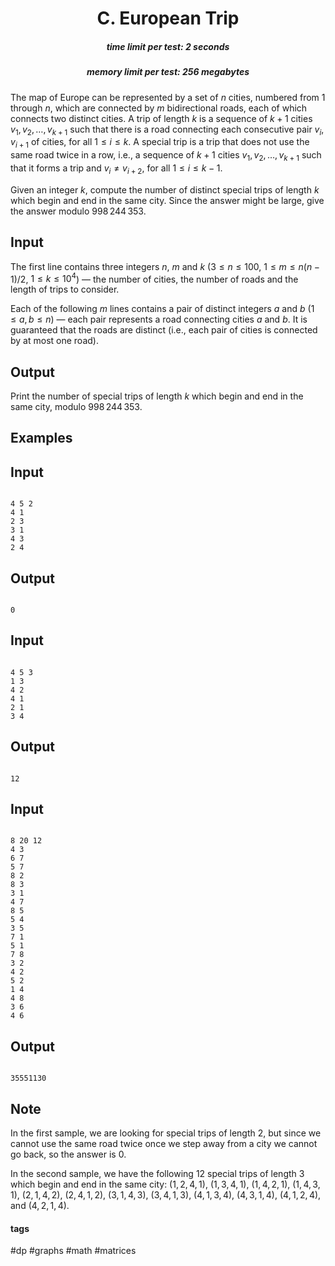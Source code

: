 <h1 style='text-align: center;'> C. European Trip</h1>

<h5 style='text-align: center;'>time limit per test: 2 seconds</h5>
<h5 style='text-align: center;'>memory limit per test: 256 megabytes</h5>

The map of Europe can be represented by a set of $n$ cities, numbered from $1$ through $n$, which are connected by $m$ bidirectional roads, each of which connects two distinct cities. A trip of length $k$ is a sequence of $k+1$ cities $v_1, v_2, \ldots, v_{k+1}$ such that there is a road connecting each consecutive pair $v_i$, $v_{i+1}$ of cities, for all $1 \le i \le k$. A special trip is a trip that does not use the same road twice in a row, i.e., a sequence of $k+1$ cities $v_1, v_2, \ldots, v_{k+1}$ such that it forms a trip and $v_i \neq v_{i + 2}$, for all $1 \le i \le k - 1$.

Given an integer $k$, compute the number of distinct special trips of length $k$ which begin and end in the same city. Since the answer might be large, give the answer modulo $998\,244\,353$.

## Input

The first line contains three integers $n$, $m$ and $k$ ($3 \le n \le 100$, $1 \le m \le n(n - 1) / 2$, $1 \le k \le 10^4$) — the number of cities, the number of roads and the length of trips to consider.

Each of the following $m$ lines contains a pair of distinct integers $a$ and $b$ ($1 \le a, b \le n$) — each pair represents a road connecting cities $a$ and $b$. It is guaranteed that the roads are distinct (i.e., each pair of cities is connected by at most one road).

## Output

Print the number of special trips of length $k$ which begin and end in the same city, modulo $998\,244\,353$.

## Examples

## Input


```

4 5 2
4 1
2 3
3 1
4 3
2 4

```
## Output


```

0

```
## Input


```

4 5 3
1 3
4 2
4 1
2 1
3 4

```
## Output


```

12

```
## Input


```

8 20 12
4 3
6 7
5 7
8 2
8 3
3 1
4 7
8 5
5 4
3 5
7 1
5 1
7 8
3 2
4 2
5 2
1 4
4 8
3 6
4 6

```
## Output


```

35551130

```
## Note

In the first sample, we are looking for special trips of length $2$, but since we cannot use the same road twice once we step away from a city we cannot go back, so the answer is $0$.

In the second sample, we have the following $12$ special trips of length $3$ which begin and end in the same city: $(1, 2, 4, 1)$, $(1, 3, 4, 1)$, $(1, 4, 2, 1)$, $(1, 4, 3, 1)$, $(2, 1, 4, 2)$, $(2, 4, 1, 2)$, $(3, 1, 4, 3)$, $(3, 4, 1, 3)$, $(4, 1, 3, 4)$, $(4, 3, 1, 4)$, $(4, 1, 2, 4)$, and $(4, 2, 1, 4)$.



#### tags 

#dp #graphs #math #matrices 
